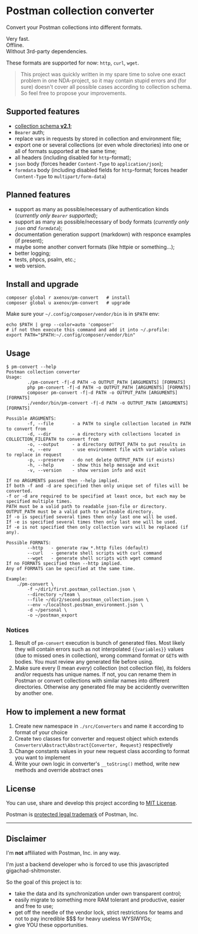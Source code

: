 # Postman collection converter

Convert your Postman collections into different formats.

Very fast.  
Offline.  
Without 3rd-party dependencies.

These formats are supported for now: `http`, `curl`, `wget`.

> This project was quickly written in my spare time to solve one exact problem in one NDA-project, so it may
> contain stupid errors and (for sure) doesn't cover all possible cases according to collection schema.
> So feel free to propose your improvements.

## Supported features

* [collection schema **v2.1**](https://schema.postman.com/json/collection/v2.1.0/collection.json);
* `Bearer` auth;
* replace vars in requests by stored in collection and environment file;
* export one or several collections (or even whole directories) into one or all of formats supported at the same time;
* all headers (including disabled for `http`-format);
* `json` body (forces header `Content-Type` to `application/json`);
* `formdata` body (including disabled fields for `http`-format; forces header `Content-Type` to `multipart/form-data`)

## Planned features

- support as many as possible/necessary of authentication kinds (_currently only `Bearer` supported_);
- support as many as possible/necessary of body formats (_currently only `json` and `formdata`_);
- documentation generation support (markdown) with responce examples (if present);
- maybe some another convert formats (like httpie or something...);
- better logging;
- tests, phpcs, psalm, etc.;
- web version.

## Install and upgrade

```
composer global r axenov/pm-convert   # install
composer global u axenov/pm-convert   # upgrade
```

Make sure your `~/.config/composer/vendor/bin` is in `$PATH` env:

```
echo $PATH | grep --color=auto 'composer'
# if not then execute this command and add it into ~/.profile:
export PATH="$PATH:~/.config/composer/vendor/bin"
```

## Usage

```
$ pm-convert --help
Postman collection converter
Usage:
        ./pm-convert -f|-d PATH -o OUTPUT_PATH [ARGUMENTS] [FORMATS]
        php pm-convert -f|-d PATH -o OUTPUT_PATH [ARGUMENTS] [FORMATS]
        composer pm-convert -f|-d PATH -o OUTPUT_PATH [ARGUMENTS] [FORMATS]
        ./vendor/bin/pm-convert -f|-d PATH -o OUTPUT_PATH [ARGUMENTS] [FORMATS]

Possible ARGUMENTS:
        -f, --file       - a PATH to single collection located in PATH to convert from
        -d, --dir        - a directory with collections located in COLLECTION_FILEPATH to convert from
        -o, --output     - a directory OUTPUT_PATH to put results in
        -e, --env        - use environment file with variable values to replace in request
        -p, --preserve   - do not delete OUTPUT_PATH (if exists)
        -h, --help       - show this help message and exit
        -v, --version    - show version info and exit

If no ARGUMENTS passed then --help implied.
If both -f and -d are specified then only unique set of files will be converted.
-f or -d are required to be specified at least once, but each may be specified multiple times.
PATH must be a valid path to readable json-file or directory.
OUTPUT_PATH must be a valid path to writeable directory.
If -o is specified several times then only last one will be used.
If -e is specified several times then only last one will be used.
If -e is not specified then only collection vars will be replaced (if any).

Possible FORMATS:
        --http   - generate raw *.http files (default)
        --curl   - generate shell scripts with curl command
        --wget   - generate shell scripts with wget command
If no FORMATS specified then --http implied.
Any of FORMATS can be specified at the same time.

Example:
    ./pm-convert \ 
        -f ~/dir1/first.postman_collection.json \ 
        --directory ~/team \ 
        --file ~/dir2/second.postman_collection.json \ 
        --env ~/localhost.postman_environment.json \ 
        -d ~/personal \ 
        -o ~/postman_export
```

### Notices

1. Result of `pm-convert` execution is bunch of generated files.
   Most likely they will contain errors such as not interpolated `{{variables}}` values (due to missed ones in collection),
   wrong command format or `GET`s with bodies.
   You must review any generated file before using.
2. Make sure every (I mean _every_) collection (not collection file), its folders and/or requests has unique names.
   If not, you can rename them in Postman or convert collections with similar names into different directories.
   Otherwise any generated file may be accidently overwritten by another one.

## How to implement a new format

1. Create new namespace in `./src/Converters` and name it according to format of your choice
2. Create two classes for converter and request object which extends `Converters\Abstract\Abstract{Converter, Request}` respectively
3. Change constants values in your new request class according to format you want to implement
4. Write your own logic in converter's `__toString()` method, write new methods and override abstract ones

## License

You can use, share and develop this project according to [MIT License](LICENSE).

Postman is [protected legal trademark](https://www.postman.com/legal/trademark-policy/) of Postman, Inc.

-----

## Disclaimer

I'm **not** affiliated with Postman, Inc. in any way.

I'm just a backend developer who is forced to use this javascripted gigachad-shitmonster.

So the goal of this project is to:
* take the data and its synchronization under own transparent control;
* easily migrate to something more RAM tolerant and productive, easier and free to use;
* get off the needle of the vendor lock, strict restrictions for teams and not to pay incredible $$$ for heavy useless WYSIWYGs;
* give YOU these opportunities.
